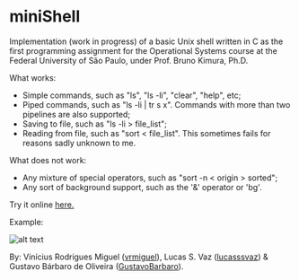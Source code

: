 # miniShell

Implementation (work in progress) of a basic Unix shell written in C as the first programming assignment for the Operational Systems course at the Federal University of São Paulo, under Prof. Bruno Kimura, Ph.D.

What works:
   * Simple commands, such as "ls", "ls -li", "clear", "help", etc;
   * Piped commands, such as "ls -li | tr s x". Commands with more than two pipelines are also supported;
   * Saving to file, such as "ls -li > file_list";
   * Reading from file, such as "sort < file_list". This sometimes fails for reasons sadly unknown to me.
  
What does not work:
   * Any mixture of special operators, such as "sort -n < origin > sorted";
   * Any sort of background support, such as the '&' operator or 'bg'.
   

Try it online [here.](https://minishell.jsbach.repl.run/)

Example:

![alt text](https://raw.githubusercontent.com/vrmiguel/miniShell/master/print.jpg)

By:
   Vinícius Rodrigues Miguel ([vrmiguel](https://github.com/vrmiguel)), Lucas S. Vaz  ([lucasssvaz](https://github.com/lucasssvaz)) & Gustavo Bárbaro de Oliveira ([GustavoBarbaro](https://github.com/GustavoBarbaro)).
